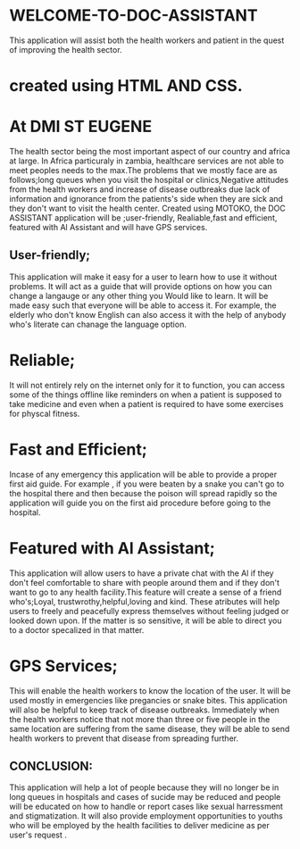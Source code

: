 # WELCOME-TO-DOC-ASSISTANT
This application will assist both the health workers and patient in the quest of improving the health sector. 
# created using HTML AND CSS.
# At DMI ST EUGENE
The health sector being the most important aspect of our country and africa at large. In Africa particuraly in zambia, healthcare services are not able to meet peoples needs to the max.The problems that we mostly face are as follows;long queues when you visit the hospital or clinics,Negative attitudes from the health workers and increase of disease outbreaks due lack of information and ignorance from the patients's side when they are sick and they don't want to visit the health center. Created using MOTOKO, the DOC ASSISTANT application will be ;user-friendly, Realiable,fast and efficient, featured with Al Assistant and will have GPS services.
## **User-friendly;** 
This application will make it easy for a user to learn how to use it without problems. It will act as a guide that will provide options on how you can change a langauge or any other thing you Would like to learn. It will be made easy such that everyone will be able to access it.  For example, the elderly who don't know English can also access it with the help of anybody who's literate  can chanage the language option.
# Reliable;
It will not entirely rely on the internet only for it to function, you can access some of the things offline like reminders on when a patient is supposed to take medicine and even when a patient is required to have some exercises for physcal fitness.
# Fast and Efficient;
Incase of any emergency this application will be able to provide a proper first aid guide. For example , if you were beaten by a snake you can't go to the hospital there and then because the poison will spread rapidly so the application will guide you on the first aid procedure before going to the hospital.
# Featured with Al Assistant;
This application will allow users to have a private chat with the Al if they don't feel comfortable to share with people around them and if they don't want to go to any health facility.This feature will create a sense of a friend who's;Loyal, trustwrothy,helpful,loving and kind. These atributes will help users to freely and peacefully express themselves without feeling judged or looked down upon. If the matter is so sensitive, it will be able to direct you to a doctor specalized in that matter.
# GPS Services;
This will enable the health workers to know the location of the user. It will be used mostly in emergencies like pregancies or snake bites. This application will also be helpful to keep track of disease outbreaks. Immediately when the health workers notice that not more than three or five people in the same location are suffering from the same disease, they will be able to send health workers to prevent that disease from spreading further. 
## CONCLUSION: 
This application will help a lot of people because they will no longer be in long queues in hospitals and cases of sucide may be reduced and people will be educated on how to handle or report cases like sexual harressment and stigmatization. It will also provide employment opportunities to youths who will be employed by the health facilities to deliver medicine as per user's request .

